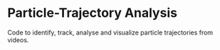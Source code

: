 # Particle-Trajectory Analysis
 
Code to identify, track, analyse and visualize particle trajectories from videos.
